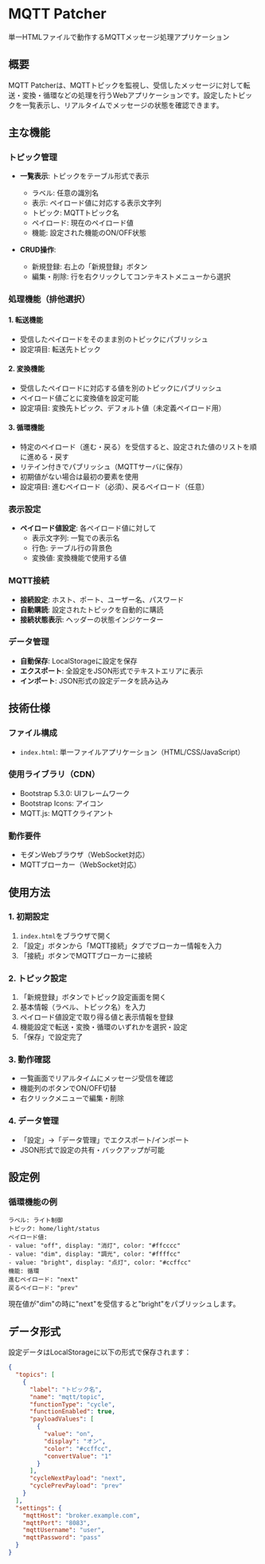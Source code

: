 # MQTT Patcher

単一HTMLファイルで動作するMQTTメッセージ処理アプリケーション

## 概要

MQTT Patcherは、MQTTトピックを監視し、受信したメッセージに対して転送・変換・循環などの処理を行うWebアプリケーションです。設定したトピックを一覧表示し、リアルタイムでメッセージの状態を確認できます。

## 主な機能

### トピック管理
- **一覧表示**: トピックをテーブル形式で表示
  - ラベル: 任意の識別名
  - 表示: ペイロード値に対応する表示文字列
  - トピック: MQTTトピック名
  - ペイロード: 現在のペイロード値
  - 機能: 設定された機能のON/OFF状態

- **CRUD操作**:
  - 新規登録: 右上の「新規登録」ボタン
  - 編集・削除: 行を右クリックしてコンテキストメニューから選択

### 処理機能（排他選択）

#### 1. 転送機能
- 受信したペイロードをそのまま別のトピックにパブリッシュ
- 設定項目: 転送先トピック

#### 2. 変換機能
- 受信したペイロードに対応する値を別のトピックにパブリッシュ
- ペイロード値ごとに変換値を設定可能
- 設定項目: 変換先トピック、デフォルト値（未定義ペイロード用）

#### 3. 循環機能
- 特定のペイロード（進む・戻る）を受信すると、設定された値のリストを順に進める・戻す
- リテイン付きでパブリッシュ（MQTTサーバに保存）
- 初期値がない場合は最初の要素を使用
- 設定項目: 進むペイロード（必須）、戻るペイロード（任意）

### 表示設定
- **ペイロード値設定**: 各ペイロード値に対して
  - 表示文字列: 一覧での表示名
  - 行色: テーブル行の背景色
  - 変換値: 変換機能で使用する値

### MQTT接続
- **接続設定**: ホスト、ポート、ユーザー名、パスワード
- **自動購読**: 設定されたトピックを自動的に購読
- **接続状態表示**: ヘッダーの状態インジケーター

### データ管理
- **自動保存**: LocalStorageに設定を保存
- **エクスポート**: 全設定をJSON形式でテキストエリアに表示
- **インポート**: JSON形式の設定データを読み込み

## 技術仕様

### ファイル構成
- `index.html`: 単一ファイルアプリケーション（HTML/CSS/JavaScript）

### 使用ライブラリ（CDN）
- Bootstrap 5.3.0: UIフレームワーク
- Bootstrap Icons: アイコン
- MQTT.js: MQTTクライアント

### 動作要件
- モダンWebブラウザ（WebSocket対応）
- MQTTブローカー（WebSocket対応）

## 使用方法

### 1. 初期設定
1. `index.html`をブラウザで開く
2. 「設定」ボタンから「MQTT接続」タブでブローカー情報を入力
3. 「接続」ボタンでMQTTブローカーに接続

### 2. トピック設定
1. 「新規登録」ボタンでトピック設定画面を開く
2. 基本情報（ラベル、トピック名）を入力
3. ペイロード値設定で取り得る値と表示情報を登録
4. 機能設定で転送・変換・循環のいずれかを選択・設定
5. 「保存」で設定完了

### 3. 動作確認
- 一覧画面でリアルタイムにメッセージ受信を確認
- 機能列のボタンでON/OFF切替
- 右クリックメニューで編集・削除

### 4. データ管理
- 「設定」→「データ管理」でエクスポート/インポート
- JSON形式で設定の共有・バックアップが可能

## 設定例

### 循環機能の例
```
ラベル: ライト制御
トピック: home/light/status
ペイロード値:
- value: "off", display: "消灯", color: "#ffcccc"
- value: "dim", display: "調光", color: "#ffffcc"
- value: "bright", display: "点灯", color: "#ccffcc"
機能: 循環
進むペイロード: "next"
戻るペイロード: "prev"
```

現在値が"dim"の時に"next"を受信すると"bright"をパブリッシュします。

## データ形式

設定データはLocalStorageに以下の形式で保存されます：

```json
{
  "topics": [
    {
      "label": "トピック名",
      "name": "mqtt/topic",
      "functionType": "cycle",
      "functionEnabled": true,
      "payloadValues": [
        {
          "value": "on",
          "display": "オン",
          "color": "#ccffcc",
          "convertValue": "1"
        }
      ],
      "cycleNextPayload": "next",
      "cyclePrevPayload": "prev"
    }
  ],
  "settings": {
    "mqttHost": "broker.example.com",
    "mqttPort": "8083",
    "mqttUsername": "user",
    "mqttPassword": "pass"
  }
}
```